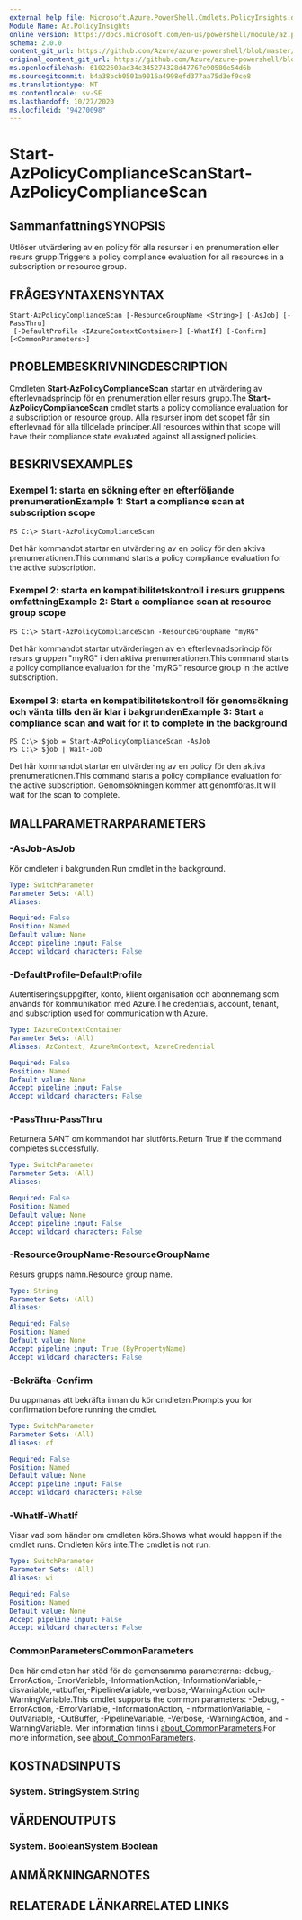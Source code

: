 ```yaml
---
external help file: Microsoft.Azure.PowerShell.Cmdlets.PolicyInsights.dll-Help.xml
Module Name: Az.PolicyInsights
online version: https://docs.microsoft.com/en-us/powershell/module/az.policyinsights/start-azpolicycompliancescan
schema: 2.0.0
content_git_url: https://github.com/Azure/azure-powershell/blob/master/src/PolicyInsights/PolicyInsights/help/Start-AzPolicyComplianceScan.md
original_content_git_url: https://github.com/Azure/azure-powershell/blob/master/src/PolicyInsights/PolicyInsights/help/Start-AzPolicyComplianceScan.md
ms.openlocfilehash: 61022603ad34c345274328d47767e90580e54d6b
ms.sourcegitcommit: b4a38bcb0501a9016a4998efd377aa75d3ef9ce8
ms.translationtype: MT
ms.contentlocale: sv-SE
ms.lasthandoff: 10/27/2020
ms.locfileid: "94270098"
---
```

# <span data-ttu-id="d8d98-101">Start-AzPolicyComplianceScan</span><span class="sxs-lookup"><span data-stu-id="d8d98-101">Start-AzPolicyComplianceScan</span></span>

## <span data-ttu-id="d8d98-102">Sammanfattning</span><span class="sxs-lookup"><span data-stu-id="d8d98-102">SYNOPSIS</span></span>
<span data-ttu-id="d8d98-103">Utlöser utvärdering av en policy för alla resurser i en prenumeration eller resurs grupp.</span><span class="sxs-lookup"><span data-stu-id="d8d98-103">Triggers a policy compliance evaluation for all resources in a subscription or resource group.</span></span>

## <span data-ttu-id="d8d98-104">FRÅGESYNTAXEN</span><span class="sxs-lookup"><span data-stu-id="d8d98-104">SYNTAX</span></span>

```
Start-AzPolicyComplianceScan [-ResourceGroupName <String>] [-AsJob] [-PassThru]
 [-DefaultProfile <IAzureContextContainer>] [-WhatIf] [-Confirm] [<CommonParameters>]
```

## <span data-ttu-id="d8d98-105">PROBLEMBESKRIVNING</span><span class="sxs-lookup"><span data-stu-id="d8d98-105">DESCRIPTION</span></span>
<span data-ttu-id="d8d98-106">Cmdleten **Start-AzPolicyComplianceScan** startar en utvärdering av efterlevnadsprincip för en prenumeration eller resurs grupp.</span><span class="sxs-lookup"><span data-stu-id="d8d98-106">The **Start-AzPolicyComplianceScan** cmdlet starts a policy compliance evaluation for a subscription or resource group.</span></span> <span data-ttu-id="d8d98-107">Alla resurser inom det scopet får sin efterlevnad för alla tilldelade principer.</span><span class="sxs-lookup"><span data-stu-id="d8d98-107">All resources within that scope will have their compliance state evaluated against all assigned policies.</span></span>

## <span data-ttu-id="d8d98-108">BESKRIVS</span><span class="sxs-lookup"><span data-stu-id="d8d98-108">EXAMPLES</span></span>

### <span data-ttu-id="d8d98-109">Exempel 1: starta en sökning efter en efterföljande prenumeration</span><span class="sxs-lookup"><span data-stu-id="d8d98-109">Example 1: Start a compliance scan at subscription scope</span></span>
```
PS C:\> Start-AzPolicyComplianceScan
```

<span data-ttu-id="d8d98-110">Det här kommandot startar en utvärdering av en policy för den aktiva prenumerationen.</span><span class="sxs-lookup"><span data-stu-id="d8d98-110">This command starts a policy compliance evaluation for the active subscription.</span></span>

### <span data-ttu-id="d8d98-111">Exempel 2: starta en kompatibilitetskontroll i resurs gruppens omfattning</span><span class="sxs-lookup"><span data-stu-id="d8d98-111">Example 2: Start a compliance scan at resource group scope</span></span>
```
PS C:\> Start-AzPolicyComplianceScan -ResourceGroupName "myRG"
```

<span data-ttu-id="d8d98-112">Det här kommandot startar utvärderingen av en efterlevnadsprincip för resurs gruppen "myRG" i den aktiva prenumerationen.</span><span class="sxs-lookup"><span data-stu-id="d8d98-112">This command starts a policy compliance evaluation for the "myRG" resource group in the active subscription.</span></span>

### <span data-ttu-id="d8d98-113">Exempel 3: starta en kompatibilitetskontroll för genomsökning och vänta tills den är klar i bakgrunden</span><span class="sxs-lookup"><span data-stu-id="d8d98-113">Example 3: Start a compliance scan and wait for it to complete in the background</span></span>
```
PS C:\> $job = Start-AzPolicyComplianceScan -AsJob
PS C:\> $job | Wait-Job
```

<span data-ttu-id="d8d98-114">Det här kommandot startar en utvärdering av en policy för den aktiva prenumerationen.</span><span class="sxs-lookup"><span data-stu-id="d8d98-114">This command starts a policy compliance evaluation for the active subscription.</span></span> <span data-ttu-id="d8d98-115">Genomsökningen kommer att genomföras.</span><span class="sxs-lookup"><span data-stu-id="d8d98-115">It will wait for the scan to complete.</span></span>

## <span data-ttu-id="d8d98-116">MALLPARAMETRAR</span><span class="sxs-lookup"><span data-stu-id="d8d98-116">PARAMETERS</span></span>

### <span data-ttu-id="d8d98-117">-AsJob</span><span class="sxs-lookup"><span data-stu-id="d8d98-117">-AsJob</span></span>
<span data-ttu-id="d8d98-118">Kör cmdleten i bakgrunden.</span><span class="sxs-lookup"><span data-stu-id="d8d98-118">Run cmdlet in the background.</span></span>

```yaml
Type: SwitchParameter
Parameter Sets: (All)
Aliases:

Required: False
Position: Named
Default value: None
Accept pipeline input: False
Accept wildcard characters: False
```

### <span data-ttu-id="d8d98-119">-DefaultProfile</span><span class="sxs-lookup"><span data-stu-id="d8d98-119">-DefaultProfile</span></span>
<span data-ttu-id="d8d98-120">Autentiseringsuppgifter, konto, klient organisation och abonnemang som används för kommunikation med Azure.</span><span class="sxs-lookup"><span data-stu-id="d8d98-120">The credentials, account, tenant, and subscription used for communication with Azure.</span></span>

```yaml
Type: IAzureContextContainer
Parameter Sets: (All)
Aliases: AzContext, AzureRmContext, AzureCredential

Required: False
Position: Named
Default value: None
Accept pipeline input: False
Accept wildcard characters: False
```

### <span data-ttu-id="d8d98-121">-PassThru</span><span class="sxs-lookup"><span data-stu-id="d8d98-121">-PassThru</span></span>
<span data-ttu-id="d8d98-122">Returnera SANT om kommandot har slutförts.</span><span class="sxs-lookup"><span data-stu-id="d8d98-122">Return True if the command completes successfully.</span></span>

```yaml
Type: SwitchParameter
Parameter Sets: (All)
Aliases:

Required: False
Position: Named
Default value: None
Accept pipeline input: False
Accept wildcard characters: False
```

### <span data-ttu-id="d8d98-123">-ResourceGroupName</span><span class="sxs-lookup"><span data-stu-id="d8d98-123">-ResourceGroupName</span></span>
<span data-ttu-id="d8d98-124">Resurs grupps namn.</span><span class="sxs-lookup"><span data-stu-id="d8d98-124">Resource group name.</span></span>

```yaml
Type: String
Parameter Sets: (All)
Aliases:

Required: False
Position: Named
Default value: None
Accept pipeline input: True (ByPropertyName)
Accept wildcard characters: False
```

### <span data-ttu-id="d8d98-125">-Bekräfta</span><span class="sxs-lookup"><span data-stu-id="d8d98-125">-Confirm</span></span>
<span data-ttu-id="d8d98-126">Du uppmanas att bekräfta innan du kör cmdleten.</span><span class="sxs-lookup"><span data-stu-id="d8d98-126">Prompts you for confirmation before running the cmdlet.</span></span>

```yaml
Type: SwitchParameter
Parameter Sets: (All)
Aliases: cf

Required: False
Position: Named
Default value: None
Accept pipeline input: False
Accept wildcard characters: False
```

### <span data-ttu-id="d8d98-127">-WhatIf</span><span class="sxs-lookup"><span data-stu-id="d8d98-127">-WhatIf</span></span>
<span data-ttu-id="d8d98-128">Visar vad som händer om cmdleten körs.</span><span class="sxs-lookup"><span data-stu-id="d8d98-128">Shows what would happen if the cmdlet runs.</span></span>
<span data-ttu-id="d8d98-129">Cmdleten körs inte.</span><span class="sxs-lookup"><span data-stu-id="d8d98-129">The cmdlet is not run.</span></span>

```yaml
Type: SwitchParameter
Parameter Sets: (All)
Aliases: wi

Required: False
Position: Named
Default value: None
Accept pipeline input: False
Accept wildcard characters: False
```

### <span data-ttu-id="d8d98-130">CommonParameters</span><span class="sxs-lookup"><span data-stu-id="d8d98-130">CommonParameters</span></span>
<span data-ttu-id="d8d98-131">Den här cmdleten har stöd för de gemensamma parametrarna:-debug,-ErrorAction,-ErrorVariable,-InformationAction,-InformationVariable,-disvariable,-utbuffer,-PipelineVariable,-verbose,-WarningAction och-WarningVariable.</span><span class="sxs-lookup"><span data-stu-id="d8d98-131">This cmdlet supports the common parameters: -Debug, -ErrorAction, -ErrorVariable, -InformationAction, -InformationVariable, -OutVariable, -OutBuffer, -PipelineVariable, -Verbose, -WarningAction, and -WarningVariable.</span></span> <span data-ttu-id="d8d98-132">Mer information finns i [about_CommonParameters](http://go.microsoft.com/fwlink/?LinkID=113216).</span><span class="sxs-lookup"><span data-stu-id="d8d98-132">For more information, see [about_CommonParameters](http://go.microsoft.com/fwlink/?LinkID=113216).</span></span>

## <span data-ttu-id="d8d98-133">KOSTNADS</span><span class="sxs-lookup"><span data-stu-id="d8d98-133">INPUTS</span></span>

### <span data-ttu-id="d8d98-134">System. String</span><span class="sxs-lookup"><span data-stu-id="d8d98-134">System.String</span></span>

## <span data-ttu-id="d8d98-135">VÄRDEN</span><span class="sxs-lookup"><span data-stu-id="d8d98-135">OUTPUTS</span></span>

### <span data-ttu-id="d8d98-136">System. Boolean</span><span class="sxs-lookup"><span data-stu-id="d8d98-136">System.Boolean</span></span>

## <span data-ttu-id="d8d98-137">ANMÄRKNINGAR</span><span class="sxs-lookup"><span data-stu-id="d8d98-137">NOTES</span></span>

## <span data-ttu-id="d8d98-138">RELATERADE LÄNKAR</span><span class="sxs-lookup"><span data-stu-id="d8d98-138">RELATED LINKS</span></span>
